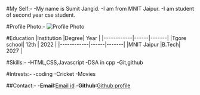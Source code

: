 #My Self:-
-My name is Sumit Jangid.
-I am from MNIT Jaipur.
-I am student of second year cse student.

#Profile Photo:-
![Profile Photo](    )

#Education
|Institution |Degree| Year  |
|------------|------|-------|
|Tgore school| 12th | 2022  |
|------------|------|-------|
|MNIT Jaipur |B.Tech| 2027  |

#Skills:-
-HTML,CSS,Javascript
-DSA in cpp
-Git,github

#Intrests:-
-coding
-Cricket
-Movies

##Contact:-
-**Email**:[Email id](2023ucp1606@mnit.ac.in)
-**Github**:[Github profile](https://github.com/sumitstr)
